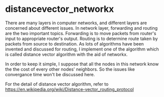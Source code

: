 # distancevector_networkx

There are many layers in computer networks, and different layers are concerned about different issues.  In network layer, forwarding and routing are the two important topics. Forwarding is to move packets from router's input to appropriate router's output. Routing is to determine route taken by packets from source to destination. As lots of algorithms have been invented and discussed for routing, I implement one of the algorithm which is called distance vector algorithm with the aid of networkx.

In order to keep it simple, I suppose that all the nodes in this network know the the cost of every other nodes' neighbors. So the issues like convergance time won't be discussed here. 

For the detail of distance vector algorithm, refer to https://en.wikipedia.org/wiki/Distance-vector_routing_protocol

